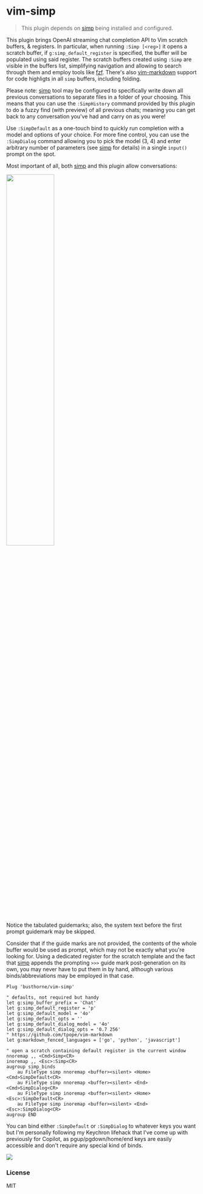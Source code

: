 # vim-simp
> This plugin depends on [simp][1] being installed and configured.

This plugin brings OpenAI streaming chat completion API to Vim scratch buffers, & registers. In particular, when running `:Simp [<reg>]` it opens a scratch buffer, if `g:simp_default_register` is specified, the buffer will be populated using said register. The scratch buffers created using `:Simp` are visible in the buffers list, simplifying navigation and allowing to search through them and employ tools like [fzf][3]. There's also [vim-markdown][4] support for code highligts in all `simp` buffers, including folding.

Please note: [simp][1] tool may be configured to specifically write down all previous conversations to separate files in a folder of your choosing. This means that you can use the `:SimpHistory` command provided by this plugin to do a fuzzy find (with preview) of all previous chats; meaning you can get back to any conversation you've had and carry on as you were!

Use `:SimpDefault` as a one-touch bind to quickly run completion with a model and options of your choice. For more fine control, you can use the `:SimpDialog` command allowing you to pick the model (3, 4) and enter arbitrary number of parameters (see [simp][1] for details) in a single `input()` prompt on the spot.

Most important of all, both [simp][1] and this plugin allow conversations:

<img src="https://i.imgur.com/jigt7XF.png" width="50%" height="50%"/>

Notice the tabulated guidemarks; also, the system text before the first prompt guidemark may be skipped.

Consider that if the guide marks are not provided, the contents of the whole buffer would be used as prompt, which may not be exactly what you're looking for. Using a dedicated register for the scratch template and the fact that [simp][1] appends the prompting `>>>` guide mark post-generation on its own, you may never have to put them in by hand, although various binds/abbreviations may be employed in that case.

```vim
Plug 'busthorne/vim-simp'

" defaults, not required but handy
let g:simp_buffer_prefix = 'Chat'
let g:simp_default_register = 'p'
let g:simp_default_model = '4o'
let g:simp_default_opts = ''
let g:simp_default_dialog_model = '4o'
let g:simp_default_dialog_opts = '0.7 256'
" https://github.com/tpope/vim-markdown
let g:markdown_fenced_languages = ['go', 'python', 'javascript']

" open a scratch containing default register in the current window
nnoremap ,, <Cmd>Simp<CR>
inoremap ,, <Esc>:Simp<CR>
augroup simp_binds
	au FileType simp nnoremap <buffer><silent> <Home> <Cmd>SimpDefault<CR>
	au FileType simp nnoremap <buffer><silent> <End> <Cmd>SimpDialog<CR>
	au FileType simp inoremap <buffer><silent> <Home> <Esc>:SimpDefault<CR>
	au FileType simp inoremap <buffer><silent> <End> <Esc>:SimpDialog<CR>
augroup END
```

You can bind either `:SimpDefault` or `:SimpDialog` to whatever keys you want but I'm personally following my Keychron lifehack that I've come up with previously for Copilot, as pgup/pgdown/home/end keys are easily accessible and don't require any special kind of binds.

![][2]


### License

MIT

[1]: https://github.com/busthorne/simp
[2]: https://i.redd.it/cuusrp3qgooa1.png
[3]: https://github.com/junegunn/fzf.vim
[4]: https://github.com/tpope/vim-markdown
